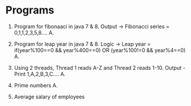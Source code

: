 # Programs

1. Program for fibonaaci in java 7 & 8. Output -> Fibonacci series = 0,1,1,2,3,5,8....
A. 

2. Program for leap year in java 7 & 8. Logic -> Leap year = if(year%100==0 && year%400==0) OR (year%100!=0 && year%4==0)
A.

3. Using 2 threads, Thread 1 reads A-Z and Thread 2 reads 1-10. Output - Print 1,A,2,B,3,C....
A. 

4. Prime numbers
A.

5. Average salary of employees 
